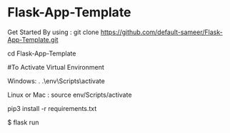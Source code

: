# Flask-App-Template

Get Started By using : git clone https://github.com/default-sameer/Flask-App-Template.git

cd Flask-App-Template

#To Activate Virtual Environment

Windows: . .\env\Scripts\activate

Linux or Mac : source env/Scripts/activate

pip3 install -r requirements.txt

$ flask run
